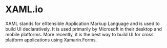 # XAML.io

XAML stands for eXtensible Application Markup Language and is used to build UI declaratively. It is used primarily by Microsoft in their desktop and mobile platforms. More recently, it is the best way to build UI for cross platform applications using Xamarin.Forms.